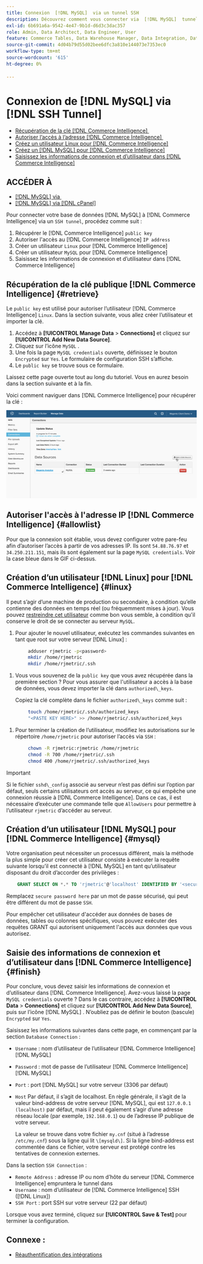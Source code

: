 ```yaml
---
title: Connexion  [!DNL MySQL]  via un tunnel SSH
description: Découvrez comment vous connecter via  [!DNL MySQL]  tunnel SSH.
exl-id: 6b691a6a-9542-4e47-9b1d-d6d3c3dac357
role: Admin, Data Architect, Data Engineer, User
feature: Commerce Tables, Data Warehouse Manager, Data Integration, Data Import/Export, SQL Report Builder
source-git-commit: 4d04b79d55d02bee6dfc3a810e144073e7353ec0
workflow-type: tm+mt
source-wordcount: '615'
ht-degree: 0%

---
```


# Connexion de [!DNL MySQL] via [!DNL SSH Tunnel]

* [Récupération de la clé  [!DNL Commerce Intelligence] &#x200B;](#retrieve)
* [Autoriser l’accès à l’adresse  [!DNL Commerce Intelligence] &#x200B;](#allowlist)
* [Créez un utilisateur Linux pour  [!DNL Commerce Intelligence]](#linux)
* [Créez un  [!DNL MySQL]  pour  [!DNL Commerce Intelligence]](#mysql)
* [Saisissez les informations de connexion et d’utilisateur dans  [!DNL Commerce Intelligence]](#finish)

## ACCÉDER À

* [[!DNL MySQL] via &#x200B;](../integrations/mysql-via-a-direct-connection.md)
* [[!DNL MySQL] via  [!DNL cPanel]](../integrations/mysql-via-cpanel.md)

Pour connecter votre base de données [!DNL MySQL] à [!DNL Commerce Intelligence] via un `SSH tunnel`, procédez comme suit :

1. Récupérer le [!DNL Commerce Intelligence] `public key`
1. Autoriser l&#39;accès au [!DNL Commerce Intelligence] `IP address`
1. Créer un utilisateur `Linux` pour [!DNL Commerce Intelligence]
1. Créer un utilisateur `MySQL` pour [!DNL Commerce Intelligence]
1. Saisissez les informations de connexion et d’utilisateur dans [!DNL Commerce Intelligence]


## Récupération de la clé publique [!DNL Commerce Intelligence] {#retrieve}

Le `public key` est utilisé pour autoriser l’utilisateur [!DNL Commerce Intelligence] `Linux`. Dans la section suivante, vous allez créer l’utilisateur et importer la clé.

1. Accédez à **[!UICONTROL Manage Data** > **Connections]** et cliquez sur **[!UICONTROL Add New Data Source]**.
1. Cliquez sur l’icône `MySQL` .
1. Une fois la page `MySQL credentials` ouverte, définissez le bouton `Encrypted` sur `Yes`. Le formulaire de configuration SSH s’affiche.
1. Le `public key` se trouve sous ce formulaire.

Laissez cette page ouverte tout au long du tutoriel. Vous en aurez besoin dans la section suivante et à la fin.

Voici comment naviguer dans [!DNL Commerce Intelligence] pour récupérer la clé :

![Démonstration animée de la connexion MySQL via le tunnel SSH](../../../assets/MySQL_SSH.gif)<!--{: width="770"}-->

## Autoriser l&#39;accès à l&#39;adresse IP [!DNL Commerce Intelligence] {#allowlist}

Pour que la connexion soit établie, vous devez configurer votre pare-feu afin d’autoriser l’accès à partir de vos adresses IP. Ils sont `54.88.76.97` et `34.250.211.151`, mais ils sont également sur la page `MySQL credentials`. Voir la case bleue dans le GIF ci-dessus.

## Création d’un utilisateur [!DNL Linux] pour [!DNL Commerce Intelligence] {#linux}

Il peut s’agir d’une machine de production ou secondaire, à condition qu’elle contienne des données en temps réel (ou fréquemment mises à jour). Vous pouvez [restreindre cet utilisateur](../../../administrator/account-management/restrict-db-access.md) comme bon vous semble, à condition qu&#39;il conserve le droit de se connecter au serveur `MySQL`.

1. Pour ajouter le nouvel utilisateur, exécutez les commandes suivantes en tant que root sur votre serveur [!DNL Linux] :

```bash
        adduser rjmetric -p<password>
        mkdir /home/rjmetric
        mkdir /home/rjmetric/.ssh
```

1. Vous vous souvenez de la `public key` que vous avez récupérée dans la première section ? Pour vous assurer que l&#39;utilisateur a accès à la base de données, vous devez importer la clé dans `authorized\_keys`.

   Copiez la clé complète dans le fichier `authorized\_keys` comme suit :

```bash
        touch /home/rjmetric/.ssh/authorized_keys
        "<PASTE KEY HERE>" >> /home/rjmetric/.ssh/authorized_keys
```

1. Pour terminer la création de l’utilisateur, modifiez les autorisations sur le répertoire `/home/rjmetric` pour autoriser l’accès via `SSH` :

```bash
        chown -R rjmetric:rjmetric /home/rjmetric
        chmod -R 700 /home/rjmetric/.ssh
        chmod 400 /home/rjmetric/.ssh/authorized_keys
```

>[!IMPORTANT]
>
>Si le fichier `sshd\_config` associé au serveur n’est pas défini sur l’option par défaut, seuls certains utilisateurs ont accès au serveur, ce qui empêche une connexion réussie à [!DNL Commerce Intelligence]. Dans ce cas, il est nécessaire d’exécuter une commande telle que `AllowUsers` pour permettre à l’utilisateur `rjmetric` d’accéder au serveur.

## Création d’un utilisateur [!DNL MySQL] pour [!DNL Commerce Intelligence] {#mysql}

Votre organisation peut nécessiter un processus différent, mais la méthode la plus simple pour créer cet utilisateur consiste à exécuter la requête suivante lorsqu’il est connecté à [!DNL MySQL] en tant qu’utilisateur disposant du droit d’accorder des privilèges :

```sql
    GRANT SELECT ON *.* TO 'rjmetric'@'localhost' IDENTIFIED BY '<secure password here>';
```

Remplacez `secure password here` par un mot de passe sécurisé, qui peut être différent du mot de passe `SSH`.

Pour empêcher cet utilisateur d&#39;accéder aux données de bases de données, tables ou colonnes spécifiques, vous pouvez exécuter des requêtes GRANT qui autorisent uniquement l&#39;accès aux données que vous autorisez.

## Saisie des informations de connexion et d’utilisateur dans [!DNL Commerce Intelligence] {#finish}

Pour conclure, vous devez saisir les informations de connexion et d’utilisateur dans [!DNL Commerce Intelligence]. Avez-vous laissé la page `MySQL credentials` ouverte ? Dans le cas contraire, accédez à **[!UICONTROL Data** > **Connections]** et cliquez sur **[!UICONTROL Add New Data Source]**, puis sur l’icône [!DNL MySQL] . N’oubliez pas de définir le bouton (bascule) `Encrypted` sur `Yes`.

Saisissez les informations suivantes dans cette page, en commençant par la section `Database Connection` :

* `Username` : nom d’utilisateur de l’utilisateur [!DNL Commerce Intelligence] [!DNL MySQL]
* `Password` : mot de passe de l’utilisateur [!DNL Commerce Intelligence] [!DNL MySQL]
* `Port` : port [!DNL MySQL] sur votre serveur (3306 par défaut)
* `Host` Par défaut, il s’agit de localhost. En règle générale, il s’agit de la valeur bind-address de votre serveur [!DNL MySQL], qui est `127.0.0.1 (localhost)` par défaut, mais il peut également s’agir d’une adresse réseau locale (par exemple, `192.168.0.1`) ou de l’adresse IP publique de votre serveur.

  La valeur se trouve dans votre fichier `my.cnf` (situé à l’adresse `/etc/my.cnf`) sous la ligne qui lit `\[mysqld\]`. Si la ligne bind-address est commentée dans ce fichier, votre serveur est protégé contre les tentatives de connexion externes.

Dans la section `SSH Connection` :

* `Remote Address` : adresse IP ou nom d’hôte du serveur [!DNL Commerce Intelligence] empruntera le tunnel dans
* `Username` : nom d’utilisateur de [!DNL Commerce Intelligence] SSH ([!DNL Linux])
* `SSH Port` : port SSH sur votre serveur (22 par défaut)

Lorsque vous avez terminé, cliquez sur **[!UICONTROL Save & Test]** pour terminer la configuration.

## Connexe :

* [Réauthentification des intégrations](https://experienceleague.adobe.com/docs/commerce-knowledge-base/kb/how-to/mbi-reauthenticating-integrations.html)
